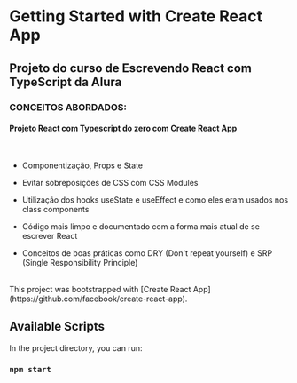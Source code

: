 # Getting Started with Create React App

## Projeto do curso de Escrevendo React com TypeScript da Alura

### CONCEITOS ABORDADOS:
#### Projeto React com Typescript do zero com Create React App
<br>

- Componentização, Props e State

- Evitar sobreposições de CSS com CSS Modules

- Utilização dos hooks useState e useEffect e como eles eram usados nos class components

- Código mais limpo e documentado com a forma mais atual de se escrever React

- Conceitos de boas práticas como DRY (Don't repeat yourself) e SRP (Single Responsibility Principle)

<br>
This project was bootstrapped with [Create React App](https://github.com/facebook/create-react-app).

## Available Scripts

In the project directory, you can run:

### `npm start`
